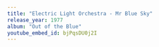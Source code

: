 ```yaml
---
title: "Electric Light Orchestra - Mr Blue Sky"
release_year: 1977
album: "Out of the Blue"
youtube_embed_id: bjPqsDU0j2I
---
```


